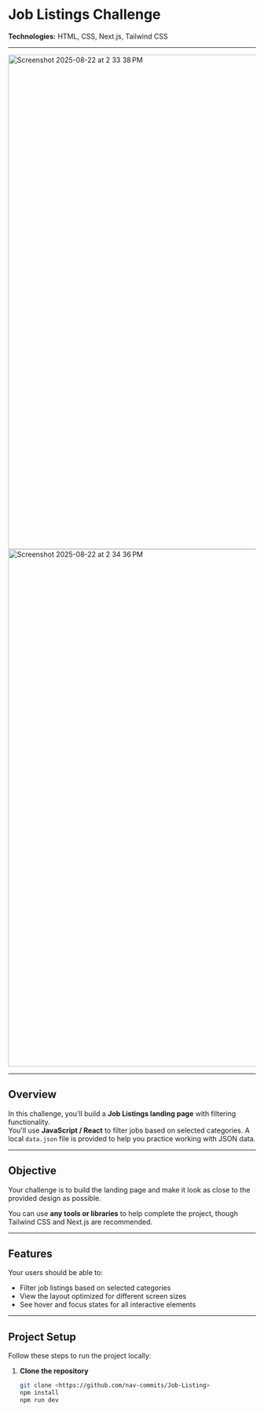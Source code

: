# Job Listings Challenge

**Technologies:** HTML, CSS, Next.js, Tailwind CSS

---

<img width="2129" height="1005" alt="Screenshot 2025-08-22 at 2 33 38 PM" src="https://github.com/user-attachments/assets/a455f46a-9160-4dbc-9f01-013663737af7" />
<img width="2156" height="1052" alt="Screenshot 2025-08-22 at 2 34 36 PM" src="https://github.com/user-attachments/assets/597f481a-3922-4912-99bb-fa99459cda90" />

---

## Overview

In this challenge, you'll build a **Job Listings landing page** with filtering functionality.  
You'll use **JavaScript / React** to filter jobs based on selected categories. A local `data.json` file is provided to help you practice working with JSON data.

---

## Objective

Your challenge is to build the landing page and make it look as close to the provided design as possible.  

You can use **any tools or libraries** to help complete the project, though Tailwind CSS and Next.js are recommended.

---

## Features

Your users should be able to:

- Filter job listings based on selected categories  
- View the layout optimized for different screen sizes  
- See hover and focus states for all interactive elements  

---

## Project Setup

Follow these steps to run the project locally:

1. **Clone the repository**  
   ```bash
   git clone <https://github.com/nav-commits/Job-Listing>
   npm install
   npm run dev
